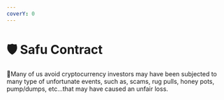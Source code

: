 ```yaml
---
coverY: 0
---
```


# 🛡 Safu Contract

:clap:Many of us avoid cryptocurrency investors may have been subjected to many type of unfortunate events, such as, scams, rug pulls, honey pots, pump/dumps, etc...that may have caused an unfair loss.
